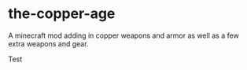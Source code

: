 # the-copper-age
A minecraft mod adding in copper weapons and armor as well as a few extra weapons and gear.

Test